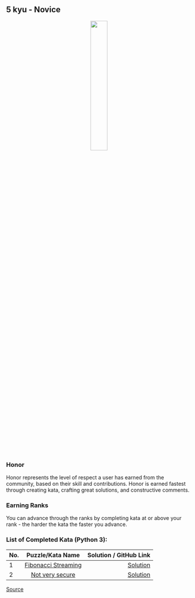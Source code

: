 ## 5 kyu - Novice

<div align="center"> 
<img width="30%" height="30%" src="https://github.com/ikostan/codewars/blob/master/img/copy-rank-kyu.png" hspace="10">
</div>

### Honor

Honor represents the level of respect a user has earned from the community, based on their skill and contributions. Honor is earned fastest through creating kata, crafting great solutions, and constructive comments.

### Earning Ranks

You can advance through the ranks by completing kata at or above your rank - the harder the kata the faster you advance.

### List of Completed Kata (Python 3):

| No. | Puzzle/Kata Name                                                                                                   | Solution / GitHub Link                                                                          |
|-----|:------------------------------------------------------------------------------------------------------------------:|------------------------------------------------------------------------------------------------:|
|1    |[Fibonacci Streaming](https://www.codewars.com/kata/55695bc4f75bbaea5100016b/train/python)                          |[Solution](https://github.com/ikostan/codewars/tree/master/kyu_5/fibonacci_streaming)            |
|2    |[Not very secure](https://www.codewars.com/kata/526dbd6c8c0eb53254000110/train/python)                              |[Solution](https://github.com/ikostan/codewars/tree/master/kyu_5/not_very_secure)                |

[Source](https://www.codewars.com/about)
